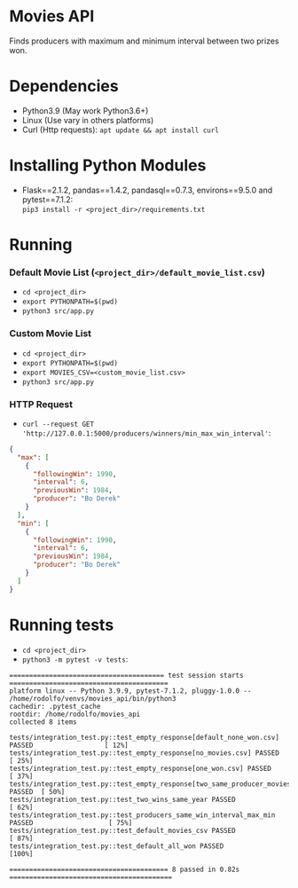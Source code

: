 # Movies API
Finds producers with maximum and minimum interval between two prizes won.

# Dependencies
 - Python3.9 (May work Python3.6+)
 - Linux (Use vary in others platforms)
 - Curl (Http requests): `apt update && apt install curl`

# Installing Python Modules
 - Flask==2.1.2, pandas==1.4.2, pandasql==0.7.3, environs==9.5.0 and pytest==7.1.2:  
`pip3 install -r <project_dir>/requirements.txt`

# Running

### Default Movie List (`<project_dir>/default_movie_list.csv`)
 - `cd <project_dir>`
 - `export PYTHONPATH=$(pwd)`
 - `python3 src/app.py`

### Custom Movie List
 - `cd <project_dir>`
 - `export PYTHONPATH=$(pwd)`
 - `export MOVIES_CSV=<custom_movie_list.csv>`
 - `python3 src/app.py`

### HTTP Request
 - `curl --request GET 'http://127.0.0.1:5000/producers/winners/min_max_win_interval'`:
```json
{
  "max": [
    {
      "followingWin": 1990,
      "interval": 6,
      "previousWin": 1984,
      "producer": "Bo Derek"
    }
  ],
  "min": [
    {
      "followingWin": 1990,
      "interval": 6,
      "previousWin": 1984,
      "producer": "Bo Derek"
    }
  ]
}
```

# Running tests
 - `cd <project_dir>`
 - `python3 -m pytest -v tests`:

```
======================================= test session starts ========================================
platform linux -- Python 3.9.9, pytest-7.1.2, pluggy-1.0.0 -- /home/rodolfo/venvs/movies_api/bin/python3
cachedir: .pytest_cache
rootdir: /home/rodolfo/movies_api
collected 8 items                                                                                  

tests/integration_test.py::test_empty_response[default_none_won.csv] PASSED                  [ 12%]
tests/integration_test.py::test_empty_response[no_movies.csv] PASSED                         [ 25%]
tests/integration_test.py::test_empty_response[one_won.csv] PASSED                           [ 37%]
tests/integration_test.py::test_empty_response[two_same_producer_movies_one_won.csv] PASSED  [ 50%]
tests/integration_test.py::test_two_wins_same_year PASSED                                    [ 62%]
tests/integration_test.py::test_producers_same_win_interval_max_min PASSED                   [ 75%]
tests/integration_test.py::test_default_movies_csv PASSED                                    [ 87%]
tests/integration_test.py::test_default_all_won PASSED                                       [100%]

======================================== 8 passed in 0.82s =========================================
```